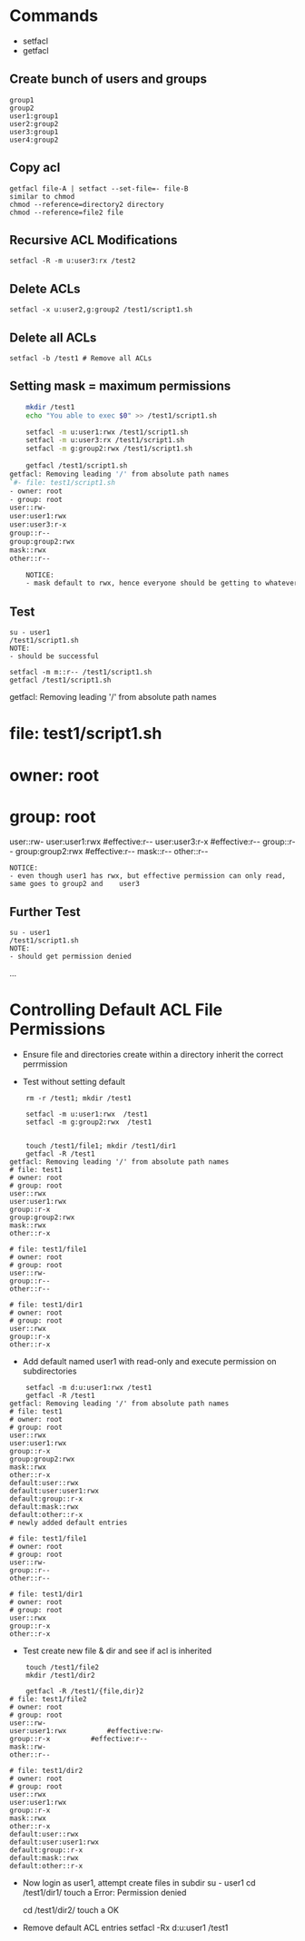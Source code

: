# Commands
- setfacl
- getfacl

## Create bunch of users and groups
	group1
	group2
	user1:group1
	user2:group2
	user3:group1
	user4:group2


## Copy acl 
	getfacl file-A | setfact --set-file=- file-B
	similar to chmod
	chmod --reference=directory2 directory
	chmod --reference=file2 file


## Recursive ACL Modifications
	setfacl -R -m u:user3:rx /test2

## Delete ACLs
	setfacl -x u:user2,g:group2 /test1/script1.sh

## Delete all ACLs
	setfacl -b /test1 # Remove all ACLs 


## Setting mask = maximum permissions
``` bash
	mkdir /test1
	echo "You able to exec $0" >> /test1/script1.sh

	setfacl -m u:user1:rwx /test1/script1.sh
	setfacl -m u:user3:rx /test1/script1.sh
	setfacl -m g:group2:rwx /test1/script1.sh
	
	getfacl /test1/script1.sh
getfacl: Removing leading '/' from absolute path names
`#- file: test1/script1.sh
- owner: root
- group: root
user::rw-
user:user1:rwx
user:user3:r-x
group::r--
group:group2:rwx
mask::rwx
other::r--

	NOTICE: 
	- mask default to rwx, hence everyone should be getting to whatever permission given to them
``` 
## Test
	su - user1
	/test1/script1.sh
	NOTE: 
	- should be successful

	setfacl -m m::r-- /test1/script1.sh
	getfacl /test1/script1.sh
getfacl: Removing leading '/' from absolute path names
# file: test1/script1.sh
# owner: root
# group: root
user::rw-
user:user1:rwx			#effective:r--
user:user3:r-x			#effective:r--
group::r--
group:group2:rwx		#effective:r--
mask::r--
other::r--

	NOTICE:
	- even though user1 has rwx, but effective permission can only read, same goes to group2 and 	user3

## Further Test
	su - user1
	/test1/script1.sh
	NOTE: 
	- should get permission denied
...


# Controlling Default ACL File Permissions
- Ensure file and directories create within a directory inherit the correct perrmission

- Test without setting default
```
	rm -r /test1; mkdir /test1

	setfacl -m u:user1:rwx  /test1
	setfacl -m g:group2:rwx  /test1


	touch /test1/file1; mkdir /test1/dir1
	getfacl -R /test1
getfacl: Removing leading '/' from absolute path names
# file: test1
# owner: root
# group: root
user::rwx
user:user1:rwx
group::r-x
group:group2:rwx
mask::rwx
other::r-x

# file: test1/file1
# owner: root
# group: root
user::rw-
group::r--
other::r--

# file: test1/dir1
# owner: root
# group: root
user::rwx
group::r-x
other::r-x
```
- Add default named user1 with read-only and execute permission on subdirectories
```
	setfacl -m d:u:user1:rwx /test1
	getfacl -R /test1
getfacl: Removing leading '/' from absolute path names
# file: test1
# owner: root
# group: root
user::rwx
user:user1:rwx
group::r-x
group:group2:rwx
mask::rwx
other::r-x
default:user::rwx
default:user:user1:rwx
default:group::r-x
default:mask::rwx
default:other::r-x
# newly added default entries

# file: test1/file1
# owner: root
# group: root
user::rw-
group::r--
other::r--

# file: test1/dir1
# owner: root
# group: root
user::rwx
group::r-x
other::r-x
```
- Test create new file & dir and see if acl is inherited
```
	touch /test1/file2
	mkdir /test1/dir2

	getfacl -R /test1/{file,dir}2
# file: test1/file2
# owner: root
# group: root
user::rw-
user:user1:rwx			#effective:rw-
group::r-x			#effective:r--
mask::rw-
other::r--

# file: test1/dir2
# owner: root
# group: root
user::rwx
user:user1:rwx
group::r-x
mask::rwx
other::r-x
default:user::rwx
default:user:user1:rwx
default:group::r-x
default:mask::rwx
default:other::r-x
``` 
- Now login as user1, attempt create files in subdir
	su - user1
	cd /test1/dir1/
	touch a
	Error: Permission denied

	cd /test1/dir2/
	touch a
	OK

- Remove default ACL entries
	setfacl -Rx d:u:user1 /test1





